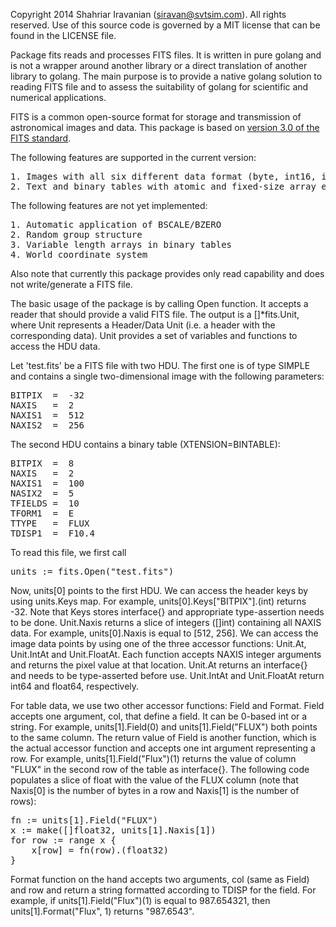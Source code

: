Copyright 2014 Shahriar Iravanian (siravan@svtsim.com).  All rights reserved.
Use of this source code is governed by a MIT license that can be found in the LICENSE file.

<p>
Package fits reads and processes FITS files. It is written in pure golang and is not a wrapper around another library or a direct translation of
another library to golang. The main purpose is to provide a native golang solution to reading FITS file and to assess the suitability of golang for
scientific and numerical applications.
</p>
<p>
FITS is a common open-source format for storage and transmission of astronomical images and data.
This package is based on <a href="http://www.aanda.org/articles/aa/abs/2010/16/aa15362-10/aa15362-10.html">version 3.0 of the FITS standard</a>.
</p>
<p>
The following features are supported in the current version:
</p>
<pre>1. Images with all six different data format (byte, int16, int32, int64, float32, and float64)
2. Text and binary tables with atomic and fixed-size array elements
</pre>
<p>
The following features are not yet implemented:
</p>
<pre>1. Automatic application of BSCALE/BZERO
2. Random group structure
3. Variable length arrays in binary tables
4. World coordinate system
</pre>
<p>
Also note that currently this package provides only read capability and does not write/generate a FITS file.
</p>
<p>
The basic usage of the package is by calling Open function. It accepts a reader that should provide a valid FITS file.
The output is a []*fits.Unit, where Unit represents a Header/Data Unit (i.e. a header with the corresponding data).
Unit provides a set of variables and functions to access the HDU data.
</p>
<p>
Let &#39;test.fits&#39; be a FITS file with two HDU. The first one is of type SIMPLE and contains a single two-dimensional image with the following parameters:
</p>
<pre>BITPIX  =  -32
NAXIS   =  2
NAXIS1  =  512
NAXIS2  =  256
</pre>
<p>
The second HDU contains a binary table (XTENSION=BINTABLE):
</p>
<pre>BITPIX  =  8
NAXIS   =  2
NAXIS1  =  100
NASIX2  =  5
TFIELDS =  10
TFORM1  =  E
TTYPE   =  FLUX
TDISP1  =  F10.4
</pre>
<p>
To read this file, we first call
</p>
<pre>units := fits.Open(&#34;test.fits&#34;)
</pre>
<p>
Now, units[0] points to the first HDU. We can access the header keys by using units.Keys map.
For example, units[0].Keys[&#34;BITPIX&#34;].(int) returns -32. Note that Keys stores interface{} and appropriate type-assertion needs to be done.
Unit.Naxis returns a slice of integers ([]int) containing all NAXIS data. For example, units[0].Naxis is equal to [512, 256].
We can access the image data points by using one of the three accessor functions: Unit.At, Unit.IntAt and Unit.FloatAt.
Each function accepts NAXIS integer arguments and returns the pixel value at that location.
Unit.At returns an interface{} and needs to be type-asserted before use. Unit.IntAt and Unit.FloatAt return int64 and float64, respectively.
</p>
<p>
For table data, we use two other accessor functions: Field and Format.
Field accepts one argument, col, that define a field. It can be 0-based int or a string.
For example, units[1].Field(0) and units[1].Field(&#34;FLUX&#34;) both points to the same column.
The return value of Field is another function, which is the actual accessor function and accepts one int argument representing a row.
For example, units[1].Field(&#34;Flux&#34;)(1) returns the value of column &#34;FLUX&#34; in the second row of the table as interface{}.
The following code populates a slice of float with the value of the FLUX column (note that Naxis[0] is the number of bytes in a row and Naxis[1] is the number of rows):
</p>
<pre>fn := units[1].Field(&#34;FLUX&#34;)
x := make([]float32, units[1].Naxis[1])     
for row := range x {
    x[row] = fn(row).(float32)
}
</pre>
<p>
Format function on the hand accepts two arguments, col (same as Field) and row and return a string formatted according to TDISP for the field.
For example, if units[1].Field(&#34;Flux&#34;)(1) is equal to 987.654321, then units[1].Format(&#34;Flux&#34;, 1) returns &#34;987.6543&#34;.</p>

